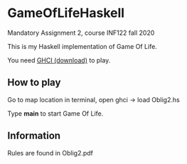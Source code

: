# GameOfLifeHaskell
Mandatory Assignment 2, course INF122 fall 2020

This is my Haskell implementation of Game Of Life. 

You need [GHCI (download)](https://www.haskell.org/downloads/) to play. 

## How to play
Go to map location in terminal, open ghci -> load Oblig2.hs

Type **main** to start Game Of Life. 

## Information 
Rules are found in Oblig2.pdf
